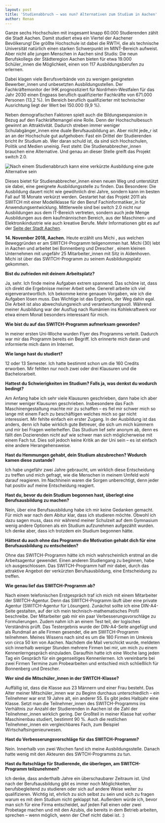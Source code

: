 ```yaml
---
layout: post
title: 'Studienabbruch – was nun? Alternativen zum Studium in Aachen'
author: Renan
---
```


Ganze sechs Hochschulen mit insgesamt knapp 60.000 Studierenden zählt die Stadt Aachen. Damit studiert etwa ein Viertel der Aachener Bevölkerung! Die größte Hochschule ist dabei die RWTH, die als technische Universität natürlich einen starken Schwerpunkt im MINT-Bereich aufweist. Aber nicht alle jungen Menschen in Aachen sind Studis: Die neun Berufskollegs der Städteregion Aachen bieten für etwa 19.000 Schüler_innen die Möglichkeit, einen von 117 Ausbildungsberufen zu erlernen.

Dabei klagen viele Berufsverbände von zu wenigen geeigneten Bewerber_innen und unbesetzten Ausbildungsstellen. Der Fachkräftemonitor der IHK prognostiziert für Nordrhein-Westfalen für das Jahr 2030 einen Engpass beruflich qualifizierter Fachkräfte von 671.000 Personen (13,2 %). Im Bereich beruflich qualifizierter mit technischer Ausrichtung liegt der Wert bei 150.000 (9,9 %).

Neben demografischen Faktoren spielt auch die Bildungsexpansion in Bezug auf den Fachkräftemangel eine Rolle. Denn der Hochschulbesuch gewinnt an Attraktivität. Dadurch streben immer weniger Schulabgänger_innen eine duale Berufsausbildung an. Aber nicht jede_r ist an an der Hochschule gut aufgehoben: Fast ein Drittel der Studierenden bricht ihr Studium ab. Wer daran schuld ist, da sind sich Hochschulen, Politik und Medien uneinig. Fest steht: Die Studienabbrecher_innen brauchen eine Alternative. Und genau an dieser Stelle greift das Projekt switch 2.0.

![Nach einem Studienabbruch kann eine verkürzte Ausbildung eine gute Alternative sein](https://images.athene-aachen.de/studienabbruch-was-nun-bl.jpg)

Dieses bietet für Studienabbrecher_innen einen neuen Weg und unterstützt sie dabei, eine geeignete Ausbildungsstelle zu finden. Das Besondere: Die Ausbildung dauert nicht wie gewöhnlich drei Jahre, sondern kann im besten Fall auf 18 Monate verkürzt werden. Gestartet hat das Projekt 2011 als SWITCH mit einer Modellklasse für den Beruf Fachinformatiker_in für Anwendungsentwicklung. Mittlerweile sind bei switch 2.0 nicht nur Ausbildungen aus dem IT-Bereich vertreten, sondern auch jede Menge Ausbildungen aus dem kaufmännischen Bereich, aus der Maschinen- und Elektronikindustrie wie auch kreative Berufe. Mehr Informationen gibt es auf der [Seite der Stadt Aachen](http://www.aachen.de/switch).

**14. November 2018, Aachen.** Heute erzählt uns Michi , aus welchen Beweggründen er am SWITCH-Programm teilgenommen hat. Michi (30) lebt in Aachen und arbeitet bei Bonnenberg und Drescher , einem kleinen Unternehmen mit ungefähr 25 Mitarbeiter_innen mit Sitz in Aldenhoven. Michi ist über das SWITCH-Programm zu seinem Ausbildungsplatz gekommen. 

**Bist du zufrieden mit deinem Arbeitsplatz?**

Ja, sehr. Ich finde meine Aufgaben extrem spannend. Das schöne ist, dass ich direkt die Ergebnisse meiner Arbeit sehe. Generell arbeite ich viel eigenverantwortlich. Ich bekomme keine genauen Vorgaben, wie ich die Aufgaben lösen muss. Das Wichtige ist das Ergebnis, der Weg dahin egal. Die Arbeit ist also abwechslungsreich und verantwortungsvoll. Während meiner Ausbildung war der Ausflug nach Rumänien ins Kohlekraftwerk vor etwa einem Monat besonders interessant für mich.

**Wie bist du auf das SWITCH-Programm aufmerksam geworden?**

In meiner ersten Uni-Woche wurden Flyer des Programms verteilt. Dadurch war mir das Programm bereits ein Begriff. Ich erinnerte mich daran und informierte mich dann im Internet.

**Wie lange hast du studiert?**

12 oder 13 Semester. Ich hatte bestimmt schon um die 160 Credits erworben. Mir fehlten nur noch zwei oder drei Klausuren und die Bachelorarbeit.

**Hattest du Schwierigkeiten im Studium? Falls ja, was denkst du wodurch bedingt?**

Am Anfang habe ich sehr viele Klausuren geschrieben, dann habe ich aber immer weniger Klausuren geschrieben. Insbesondere das Fach Maschinengestaltung machte mir zu schaffen – es fiel mir schwer mich so lange mit einem Fach zu beschäftigen welches mich so gar nicht interessiert. Mir fehlte einfach ein erster Zugang. In der Ausbildung ist das anders, denn ich habe wirklich gute Betreuer, die sich um mich kümmern und mir bei Fragen weiterhelfen. Das Studium lief sehr anonym ab, denn es fällt den Dozierenden nicht auf wie schwer man sich möglicherweise mit einem Fach tut. Dies soll jedoch keine Kritik an der Uni sein – es ist einfach eine andere Herangehensweise.

**Hast du Hemmungen gehabt, dein Studium abzubrechen? Wodurch kamen diese zustande?**

Ich habe ungefähr zwei Jahre gebraucht, um wirklich diese Entscheidung zu treffen und mich gefragt, wie die Menschen in meinem Umfeld wohl darauf reagieren. Im Nachhinein waren die Sorgen unberechtigt, denn jeder hat positiv auf meine Entscheidung reagiert.

**Hast du, bevor du dein Studium begonnen hast, überlegt eine Berufsausbildung zu machen?**

Nein, über eine Berufsausbildung habe ich mir keine Gedanken gemacht. Für mich war nach dem Abitur klar, dass ich studieren möchte. Obwohl ich dazu sagen muss, dass mir während meiner Schulzeit auf dem Gymnasium wenig andere Optionen als ein Studium aufzunehmen aufgezählt wurden. Ich denke aber, dass ich trotzdem ein Studium begonnen hätte.

**Hättest du auch ohne das Programm die Motivation gehabt dich für eine Berufsausbildung zu entscheiden?**

Ohne das SWITCH-Programm hätte ich mich wahrscheinlich erstmal an die Arbeitsagentur gewendet. Einen anderen Studiengang zu beginnen, habe ich ausgeschlossen. Das SWITCH-Programm half mir dabei, durch das attraktive Angebot der verkürzten Berufsausbildung, eine Entscheidung zu treffen.

**Wie genau lief das SWITCH-Programm ab?**

Nach einem telefonischen Erstgespräch traf ich mich mit einem Mitarbeiter der SWITCH-Agentur. Denn das SWITCH-Programm läuft über eine private Agentur (SWITCH-Agentur für Lösungen). Zunächst sollte ich eine DIN-A4-Seite gestalten, auf der ich mein technisch-mathematisches Profil beschreibe. Der Mitarbeiter gab mir ein paar Verbesserungsvorschläge zu Formulierungen. Zudem nahm ich an einem Test teil, der logisches Verständnis prüft. Das Testergebnis wurde der DIN-A4-Seite angefügt und als Rundmail an alle Firmen gesendet, die am SWITCH-Programm teilnehmen. Meines Wissens nach sind es um die 180 Firmen im Umkreis von circa 50 km von Aachen. Nachdem die Mail verschickt wurde, meldeten sich innerhalb weniger Stunden mehrere Firmen bei mir, um mich zu einem Kennenlerngespräch einzuladen. Daraufhin hatte ich eine Woche lang jeden Tag ein Gespräch für ein gegenseitiges Kennenlernen. Ich vereinbarte bei zwei Firmen Termine zum Probearbeiten und entschied mich schließlich für Bonnenberg und Drescher.

**Wer sind  die Mitschüler_innen in der SWITCH-Klasse?**

Auffällig ist, dass die Klasse aus 23 Männern und einer Frau besteht. Das Alter meiner Mitschüler_innen war zu Beginn durchaus unterschiedlich – ein Teilnehmer war erst 19 Jahre alt, ein anderer 55. Es gibt jedes Halbjahr eine Klasse. Setzt man die Teilnehmer_innen des SWITCH-Programms ins Verhältnis zur Anzahl der Studierenden in Aachen ist die Zahl der Teilnehmer_innen wirklich gering. Der Großteil in meiner Klasse hat vorher Maschinenbau studiert, bestimmt 90 %. Auch die restlichen Teilnehmer_innen ein vergleichbares Fach, zum Beispiel Wirtschaftsingenieurwesen.

**Hast du Verbesserungsvorschläge für das SWITCH-Programm?**

Nein. Innerhalb von zwei Wochen fand ich meine Ausbildungsstelle. Danach hatte wenig mit den Akteuren des SWTCH-Programms zu tun.

**Hast du Ratschläge für Studierende, die überlegen, am SWITCH-Programm teilzunehmen?**

Ich denke, dass anderthalb Jahre ein überschaubarer Zeitraum ist. Und nach der Berufsausbildung gibt es immer noch Möglichkeiten, berufsbegleitend zu studieren oder sich auf andere Weise weiter zu qualifizieren. Wichtig ist, ehrlich zu sich selbst zu sein und sich zu fragen warum es mit dem Studium nicht geklappt hat. Außerdem würde ich, bevor man sich für eine Firma entscheidet, auf jeden Fall einen oder zwei Probetage machen und mit den Azubis, die bereits in dem Betrieb arbeiten, sprechen – wenn möglich, wenn der Chef nicht dabei ist. :)
